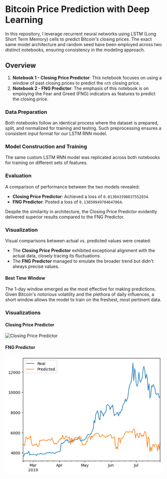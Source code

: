 # Bitcoin Price Prediction with Deep Learning

In this repository, I leverage recurrent neural networks using LSTM (Long Short Term Memory) cells to predict Bitcoin's closing prices. The exact same model architecture and random seed have been employed across two distinct notebooks, ensuring consistency in the modeling approach.

## Overview

1. **Notebook 1 - Closing Price Predictor**: This notebook focuses on using a window of past closing prices to predict the `nth` closing price.
2. **Notebook 2 - FNG Predictor**: The emphasis of this notebook is on employing the Fear and Greed (FNG) indicators as features to predict the closing price.

### Data Preparation

Both notebooks follow an identical process where the dataset is prepared, split, and normalized for training and testing. Such preprocessing ensures a consistent input format for our LSTM RNN model.

### Model Construction and Training

The same custom LSTM RNN model was replicated across both notebooks for training on different sets of features.

### Evaluation

A comparison of performance between the two models revealed:

- **Closing Price Predictor**: Achieved a loss of `0.013043398037552834`.
- **FNG Predictor**: Posted a loss of `0.13850949704647064`.

Despite the similarity in architecture, the Closing Price Predictor evidently delivered superior results compared to the FNG Predictor.

### Visualization

Visual comparisons between actual vs. predicted values were created:

- The **Closing Price Predictor** exhibited exceptional alignment with the actual data, closely tracing its fluctuations.
- The **FNG Predictor** managed to emulate the broader trend but didn't always precise values.

#### Best Time Window

The 1-day window emerged as the most effective for making predictions. Given Bitcoin's notorious volatility and the plethora of daily influences, a short window allows the model to train on the freshest, most pertinent data.

### Visualizations
#### Closing Price Predictor
![Closing Price
Predictor](https://github.com/marko-londo/LSTM-Stock-Predictor/blob/main/Visualizations/closing.png?raw=true)
#### FNG Predictor
![FNG Predictor](https://github.com/marko-londo/LSTM-Stock-Predictor/blob/main/Visualizations/fng.png?raw=true)